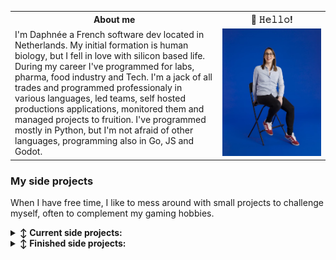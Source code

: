 <table>
 <tr>
  <th>About me</th>
  <th> 👋 𝙷𝚎𝚕𝚕𝚘!</th>
  </tr>
 <tr>
 <td>I'm Daphnée a French software dev located in Netherlands. My initial formation is human biology, but I fell in love with silicon based life. During my career I've programmed for labs, pharma, food industry and Tech. I'm a jack of all trades and programmed professionaly in various languages, led teams, self hosted productions applications, monitored them and managed projects to fruition. I've programmed mostly in Python, but I'm not afraid of other languages, programming also in Go, JS and Godot.
</td>
  <td>
  <img alt= "Myself. Stylish isn't it?" src="/Me-Picture.jpeg" width=1500 />
   </td>
  </tr>
</table>



<h3 id="my-side-projects">My side projects</h3>
<p>When I have free time, I like to mess around with small projects to challenge myself, often to complement my gaming hobbies.
 
<details>
<summary><b>↕️ Current side projects:</b></summary>
<p>Current side projects:</p>
<ul>
<li>One Notif, a service to update me only once a day, written in Golang. It is not finished but you can check it out <a href="https://github.com/Elesh-Norn/OneNotif">there</a>.</li>
<li>A Visual novel/Adventure game made in Godot.</li>
<li>A boardgame game inspired by 100% Orange Juice in Godot.</li>
<li>My blogs.</li>
</ul>
</details>
<details>
<summary><b>↕️ Finished side projects:</b></summary>
<ul>
<li>A Full Dungeon Crawler made in a 7 day Game Jam [2023]. Available on itch.io <a href="https://emberger.itch.io/cosmicdelusion">here</a>.</li>
<li>A Dungeon Crawler Prototype made in Godot [2023]. Available on itch.io <a href="https://emberger.itch.io/protogoblindungeon">here</a>.</li>
<li>A VN entirely made with AI [2023]. I talk about it on this <a href="https://daphdevnotebook.netlify.app/posts/gamewithai/">blog here</a>.</li>
<li>A VN Engine and a scripting language made in Godot. Two posts can be found <a href="https://daphdevnotebook.netlify.app/posts/making_a_scripting_language_part1/">here</a> and <a href="https://daphdevnotebook.netlify.app/posts/making_a_scripting_language_part2/">here</a>. [2022]</li>
<li>KikiFeedService a <a href="https://github.com/Elesh-Norn/KikiFeedService">RSS Feed Aggregator</a> programmed in Golang. Finished and available <a href="https://rss.emberger.xyz">here</a> [2022]</li>
<li>An <a href="https://github.com/Elesh-Norn/cursed-city-char-sheet">Interactive Cursed City</a> (boardgame) character sheet as a React Single Page application. [2021]</li>
<li><a href="https://github.com/Elesh-Norn/game-jam-2020">3 Keys on the Run</a>, the winning entry for PyDis 2020 Game Jam in Python. I wrote an article about it <a href="https://daphdevnotebook.netlify.app/posts/game_jam_pydis/">here</a>.</li>
<li><a href="https://github.com/Elesh-Norn/MineSweeper_Sunday">Minesweeper</a> an implementation of Minesweeper in Python. I made a tutorial on this blog <a href="https://daphdevnotebook.netlify.app/posts/minesweeper_sunday/">here</a>.</li>
</ul>
<p>Some noteworthy side project, mostly learning materials:</p>
<ul>
<li>Boardgame roulette Website (to master flask at the time) [2020]</li>
<li>Magic cards analyser, some GUI app in Python/tkinter (sigh). I wrote an article about it <a href="https://daphdevnotebook.netlify.app/posts/minesweeper_sunday/">here</a>. [2018]</li>
</ul>
</details>
</div>
  
